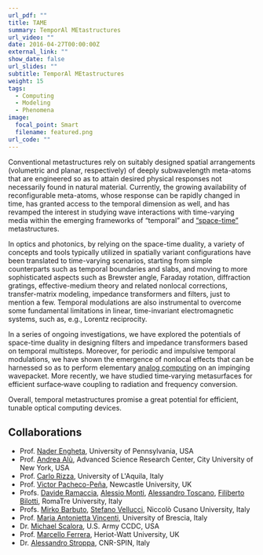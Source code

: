 ```yaml
---
url_pdf: ""
title: TAME
summary: TemporAl MEtastructures
url_video: ""
date: 2016-04-27T00:00:00Z
external_link: ""
show_date: false
url_slides: ""
subtitle: TemporAl MEtastructures
weight: 15
tags:
  - Computing
  - Modeling
  - Phenomena
image:
  focal_point: Smart
  filename: featured.png
url_code: ""
---
```


Conventional metastructures rely on suitably designed spatial arrangements (volumetric and planar, respectively) of deeply subwavelength meta-atoms that are engineered so as to attain desired physical responses not necessarily found in natural material. Currently, the growing availability of reconfigurable meta-atoms, whose response can be rapidly changed in time, has granted access to the temporal dimension as well, and has revamped the interest in studying wave interactions with time-varying media within the emerging frameworks of “temporal” and [“space-time”](/project/stem) metastructures.

In optics and photonics, by relying on the space-time duality, a variety of concepts and tools typically utilized in spatially variant configurations have been translated to time-varying scenarios, starting from simple counterparts such as temporal boundaries and slabs, and moving to more sophisticated aspects such as Brewster angle, Faraday rotation, diffraction gratings, effective-medium theory and related nonlocal corrections, transfer-matrix modeling, impedance transformers and filters, just to mention a few. Temporal modulations are also instrumental to overcome some fundamental limitations in linear, time-invariant electromagnetic systems, such as, e.g., Lorentz reciprocity.

In a series of ongoing investigations, we have explored the potentials of space-time duality in designing filters and impedance transformers based on temporal multisteps.
Moreover, for periodic and impulsive temporal modulations, we have shown the emergence of nonlocal effects that can be harnessed so as to perform elementary [analog computing](/project/comet) on an impinging wavepacket.
More recently, we have studied time‐varying metasurfaces for efficient surface‐wave coupling to radiation and frequency conversion.

Overall, temporal metastructures promise a great potential for efficient, tunable optical computing devices.

## Collaborations
- Prof. [Nader Engheta], University of Pennsylvania, USA
- Prof. [Andrea Alù], Advanced Science Research Center, City University of New York, USA
- Prof. [Carlo Rizza], University of L'Aquila, Italy
- Prof. [Victor Pacheco-Peña], Newcastle University, UK
- Profs. [Davide Ramaccia], [Alessio Monti], [Alessandro Toscano], [Filiberto Bilotti], RomaTre University, Italy 
- Profs. [Mirko Barbuto], [Stefano Vellucci], Niccolò Cusano University, Italy
- Prof. [Maria Antonietta Vincenti], University of Brescia, Italy
- Dr. [Michael Scalora], U.S. Army CCDC, USA
- Prof. [Marcello Ferrera], Heriot-Watt University, UK
- Dr. [Alessandro Stroppa], CNR-SPIN, Italy


[Carlo Rizza]: https://scholar.google.it/citations?user=kmPd1kYAAAAJ&hl=it

[Nader Engheta]:https://www.seas.upenn.edu/~engheta/index.htm

[Victor Pacheco-Peña]: https://www.ncl.ac.uk/maths-physics/people/profile/victorpacheco-pena.html

[Andrea Alù]:http://www.alulab.org

[Davide Ramaccia]: https://www.uniroma3.it/persone/R0F2VktvSytKQ2dyT0huZ2tzZFowY29memZNSUpZTXBhSGViMmw5b2g4TT0=/

[Alessio Monti]: https://www.uniroma3.it/en/persone/MlFPazYveDYvWjM1UW5vZVM1aXBhZGI5WGRpMEtUaXRQYm1LcUlzWFdJYz0=/

[Alessandro Toscano]: https://www.uniroma3.it/persone/SGRCcE5idE5sNGRKdUhJRTdrbUJ5OE1jYXlkOXJlVzNuUlNlU1hkWXZqVT0=/

[Filiberto Bilotti]: https://www.uniroma3.it/persone/U2JDaVBJVkxoTGpmVTh3NkYyTmZ0VkhVb05LeUMxTmN4SGxHWk5JNjkxST0=/

[Mirko Barbuto]: https://ricerca.unicusano.it/author/mirko-barbuto/

[Stefano Vellucci]: https://ricerca.unicusano.it/author/stefano-vellucci/

[Maria Antonietta Vincenti]: https://maria-antonietta-vincenti.unibs.it

[Michael Scalora]: https://scholar.google.com/citations?user=3jGk_jQAAAAJ&hl=en

[Marcello Ferrera]: https://researchportal.hw.ac.uk/en/persons/marcello-ferrera

[Alessandro Stroppa]: http://www.alessandrostroppa.com




